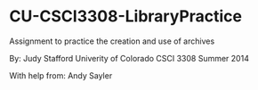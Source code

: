 CU-CSCI3308-LibraryPractice
===========================

Assignment to practice the creation and use of archives

By:
Judy Stafford
Univerity of Colorado
CSCI 3308
Summer 2014

With help from:
Andy Sayler
